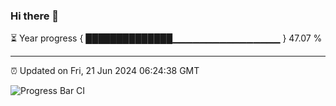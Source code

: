 ### Hi there 👋

⏳ Year progress { ██████████████▁▁▁▁▁▁▁▁▁▁▁▁▁▁▁▁ } 47.07 %

---

⏰ Updated on Fri, 21 Jun 2024 06:24:38 GMT

![Progress Bar CI](https://github.com/liununu/liununu/workflows/Progress%20Bar%20CI/badge.svg)
